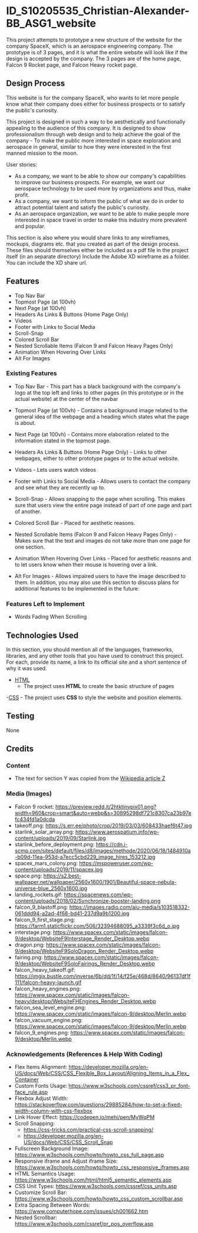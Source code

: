 # ID_S10205535_Christian-Alexander-BB_ASG1_website

This project attempts to prototype a new structure of the website for the company SpaceX, which is an aerospace engineering company. The prototype is of 3 pages, and it is what the entire website will look like if the design is accepted by the company. The 3 pages are of the home page, Falcon 9 Rocket page, and Falcon Heavy rocket page.

 
## Design Process

This website is for the company SpaceX, who wants to let more people know what their company does either for business prospects or to satisfy the public's curiosity.

This project is designed in such a way to be aesthetically and functionally appealing to the audience of this company. It is designed to show professionalism through web design and to help achieve the goal of the company - To make the public more interested in space exploration and aerospace in general, similar to how they were interested in the first manned mission to the moon. 

User stories:
- As a company, we want to be able to show our company's capabilities to improve our business prospects. For example, we want our
  aerospace technology to be used more by organizations and thus, make profit.
- As a company, we want to inform the public of what we do in order to attract potential talent and satisfy the public's curiosity.
- As an aerospace organization, we want to be able to make people more interested in space travel in order to make this industry more
  prevalent and popular.

This section is also where you would share links to any wireframes, mockups, diagrams etc. that you created as part of the design process. 
These files should themselves either be included as a pdf file in the project itself (in an separate directory)
Include the Adobe XD wireframe as a folder. You can include the XD share url. 


## Features

- Top Nav Bar
- Topmost Page (at 100vh)
- Next Page (at 100vh)
- Headers As Links & Buttons (Home Page Only)
- Videos
- Footer with Links to Social Media
- Scroll-Snap
- Colored Scroll Bar
- Nested Scrollable Items (Falcon 9 and Falcon Heavy Pages Only)
- Animation When Hovering Over Links
- Alt For Images

 
### Existing Features

- Top Nav Bar - This part has a black background with the company's logo at the top left and links to other pages (in this prototype or in the actual website) at the center of the navbar

- Topmost Page (at 100vh) - Contains a background image related to the general idea of the webpage and a heading which states what the page is about.

- Next Page (at 100vh) - Contains more elaboration related to the information stated in the topmost page.

- Headers As Links & Buttons (Home Page Only) - Links to other webpages, either to other prototype pages or to the actual website.

- Videos - Lets users watch videos

- Footer with Links to Social Media - Allows users to contact the company and see what they are recently up to.

- Scroll-Snap - Allows snapping to the page when scrolling. This makes sure that users view the entire page instead of part of one page and part of another.

- Colored Scroll Bar - Placed for aesthetic reasons.

- Nested Scrollable Items (Falcon 9 and Falcon Heavy Pages Only) - Makes sure that the text and images do not take more than one page for one section.

- Animation When Hovering Over Links - Placed for aesthetic reasons and to let users know when their mouse is hovering over a link.

- Alt For Images - Allows impaired users to have the image described to them.
In addition, you may also use this section to discuss plans for additional features to be implemented in the future:


### Features Left to Implement

- Words Fading When Scrolling


## Technologies Used

In this section, you should mention all of the languages, frameworks, libraries, and any other tools that you have used to construct this project. For each, provide its name, a link to its official site and a short sentence of why it was used.

- [HTML](https://html.com)
    - The project uses **HTML** to create the basic structure of pages

-[CSS](http://www.css3.com)
    - The project uses **CSS** to style the website and position elements.


## Testing

None


## Credits

### Content
- The text for section Y was copied from the [Wikipedia article Z](https://en.wikipedia.org/wiki/Z)

### Media (Images)
- Falcon 9 rocket: https://preview.redd.it/2htktinvpix01.png?width=960&crop=smart&auto=webp&s=30895298df721c8307ca23b97efc434fd1a0dcda
- takeoff.png: https://s.err.ee/photo/crop/2019/03/03/608433haef6t47.jpg
- starlink_solar_array.png: https://www.aerospatium.info/wp-content/uploads/2019/09/Starlink.jpg
- starlink_before_deployment.png: https://cdn.i-scmp.com/sites/default/files/d8/images/methode/2020/06/18/1484910a-b09d-11ea-953d-a7ecc5cbd229_image_hires_153212.jpg
- spacex_mars_colony.png: https://mspoweruser.com/wp-content/uploads/2019/11/spacex.jpg
- space.png: https://s2.best-wallpaper.net/wallpaper/2560x1600/1901/Beautiful-space-nebula-universe-blue_2560x1600.jpg
- landing_rockets.gif: https://spacenews.com/wp-content/uploads/2018/02/Synchronize-booster-landing.png
- falcon_9_blastoff.png: https://images.radio.com/aiu-media/s103518332-061ddd94-a2ad-4f68-bd41-237d9a9b1200.jpg
- falcon_9_first_stage.png: https://farm1.staticflickr.com/506/32394688095_a3339f3c6d_o.jpg
- interstage.png: https://www.spacex.com/static/images/falcon-9/desktop/WebsiteF9Interstage_Render_Desktop.webp
- dragon.png: https://www.spacex.com/static/images/falcon-9/desktop/WebsiteF9SoloDragon_Render_Desktop.webp
- fairing.png: https://www.spacex.com/static/images/falcon-9/desktop/WebsiteF9SoloFairings_Render_Desktop.webp
- falcon_heavy_takeoff.gif: https://imgix.bustle.com/inverse/6b/dd/1f/14/f25e/468d/8640/96137df1f111/falcon-heavy-launch.gif
- falcon_heavy_engines.png: https://www.spacex.com/static/images/falcon-heavy/desktop/WebsiteFHEngines_Render_Desktop.webp
- falcon_sea_level_engine.png: https://www.spacex.com/static/images/falcon-9/desktop/Merlin.webp
- falcon_vacuum_engine.png: https://www.spacex.com/static/images/falcon-9/desktop/Merlin.webp
- falcon_9_engines.png: https://www.spacex.com/static/images/falcon-9/desktop/Merlin.webp


### Acknowledgements (References & Help With Coding)

- Flex Items Alignment: https://developer.mozilla.org/en-US/docs/Web/CSS/CSS_Flexible_Box_Layout/Aligning_Items_in_a_Flex_Container
- Custom Fonts Usage: https://www.w3schools.com/cssref/css3_pr_font-face_rule.asp
- Flexbox Adjust Width: https://stackoverflow.com/questions/29885284/how-to-set-a-fixed-width-column-with-css-flexbox
- Link Hover Effect: https://codepen.io/mehi/pen/MyWqPM
- Scroll Snapping:
    - https://css-tricks.com/practical-css-scroll-snapping/
    - https://developer.mozilla.org/en-US/docs/Web/CSS/CSS_Scroll_Snap
- Fullscreen Background Image: https://www.w3schools.com/howto/howto_css_full_page.asp
- Responsive iframe and Adjust iframe Size: https://www.w3schools.com/howto/howto_css_responsive_iframes.asp
- HTML Semantics Usage: https://www.w3schools.com/html/html5_semantic_elements.asp
- CSS Unit Types: https://www.w3schools.com/cssref/css_units.asp
- Customize Scroll Bar: https://www.w3schools.com/howto/howto_css_custom_scrollbar.asp
- Extra Spacing Between Words: https://www.computerhope.com/issues/ch001662.htm
- Nested Scrollbar: https://www.w3schools.com/cssref/pr_pos_overflow.asp
